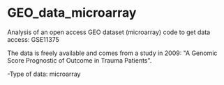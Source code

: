 # GEO_data_microarray
Analysis of an open access GEO dataset (microarray)
code to get data access: GSE11375

The data is freely available and comes from a study in 2009: "A Genomic Score Prognostic of Outcome in Trauma Patients". 

-Type of data: microarray
